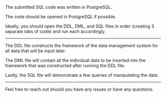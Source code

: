 The submitted SQL code was written in PostgreSQL.

The code should be opened in PostgreSQL if possible.

Ideally, you should open the DDL, DML, and SQL files in order (creating 3 separate tabs of code) and run each accordingly.

---
The DDL file constructs the framework of the data management system for all data that will be input later.

The DML file will contain all the individual data to be inserted into the framework that was constructed after running the DDL file.

Lastly, the SQL file will demonstrate a few queries of manipulating the data.

---
Feel free to reach out should you have any issues or have any questions.
